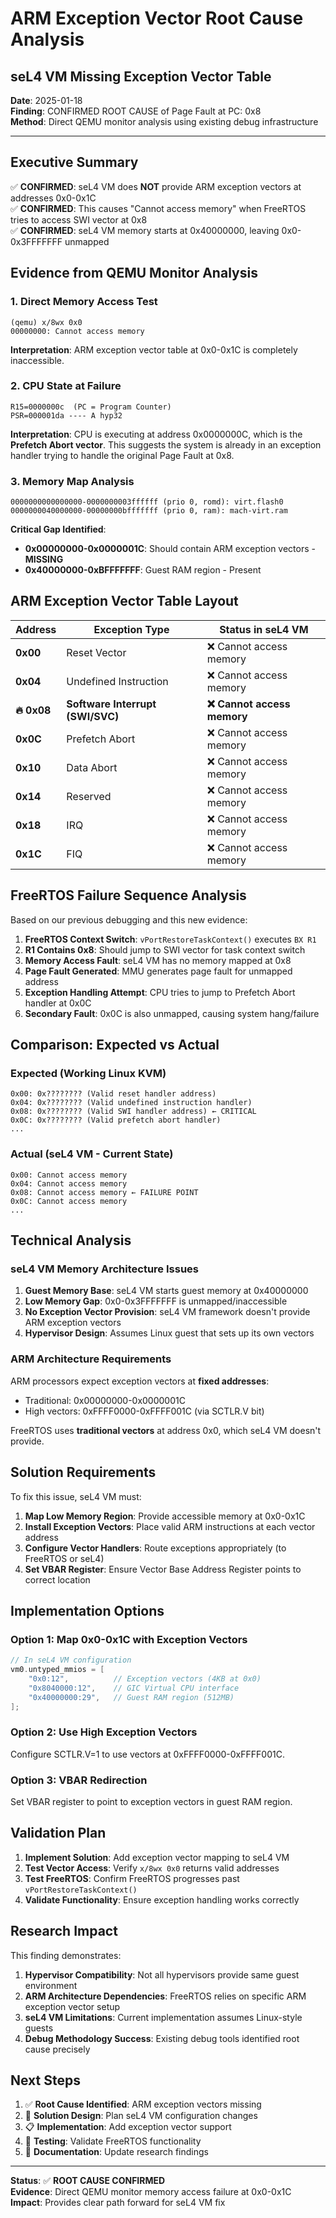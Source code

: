 # ARM Exception Vector Root Cause Analysis
## seL4 VM Missing Exception Vector Table

**Date**: 2025-01-18  
**Finding**: CONFIRMED ROOT CAUSE of Page Fault at PC: 0x8  
**Method**: Direct QEMU monitor analysis using existing debug infrastructure

---

## Executive Summary

✅ **CONFIRMED**: seL4 VM does **NOT** provide ARM exception vectors at addresses 0x0-0x1C  
✅ **CONFIRMED**: This causes "Cannot access memory" when FreeRTOS tries to access SWI vector at 0x8  
✅ **CONFIRMED**: seL4 VM memory starts at 0x40000000, leaving 0x0-0x3FFFFFFF unmapped

## Evidence from QEMU Monitor Analysis

### 1. Direct Memory Access Test
```
(qemu) x/8wx 0x0
00000000: Cannot access memory
```
**Interpretation**: ARM exception vector table at 0x0-0x1C is completely inaccessible.

### 2. CPU State at Failure
```
R15=0000000c  (PC = Program Counter)
PSR=000001da ---- A hyp32
```
**Interpretation**: CPU is executing at address 0x0000000C, which is the **Prefetch Abort vector**. This suggests the system is already in an exception handler trying to handle the original Page Fault at 0x8.

### 3. Memory Map Analysis
```
0000000000000000-0000000003ffffff (prio 0, romd): virt.flash0
0000000040000000-00000000bfffffff (prio 0, ram): mach-virt.ram
```

**Critical Gap Identified**:
- **0x00000000-0x0000001C**: Should contain ARM exception vectors - **MISSING**
- **0x40000000-0xBFFFFFFF**: Guest RAM region - Present  

## ARM Exception Vector Table Layout

| Address | Exception Type | Status in seL4 VM |
|---------|---------------|-------------------|
| **0x00** | Reset Vector | ❌ Cannot access memory |
| **0x04** | Undefined Instruction | ❌ Cannot access memory |  
| **🔥 0x08** | **Software Interrupt (SWI/SVC)** | **❌ Cannot access memory** |
| **0x0C** | Prefetch Abort | ❌ Cannot access memory |
| **0x10** | Data Abort | ❌ Cannot access memory |
| **0x14** | Reserved | ❌ Cannot access memory |
| **0x18** | IRQ | ❌ Cannot access memory |
| **0x1C** | FIQ | ❌ Cannot access memory |

## FreeRTOS Failure Sequence Analysis

Based on our previous debugging and this new evidence:

1. **FreeRTOS Context Switch**: `vPortRestoreTaskContext()` executes `BX R1`
2. **R1 Contains 0x8**: Should jump to SWI vector for task context switch
3. **Memory Access Fault**: seL4 VM has no memory mapped at 0x8
4. **Page Fault Generated**: MMU generates page fault for unmapped address
5. **Exception Handling Attempt**: CPU tries to jump to Prefetch Abort handler at 0x0C
6. **Secondary Fault**: 0x0C is also unmapped, causing system hang/failure

## Comparison: Expected vs Actual

### Expected (Working Linux KVM)
```
0x00: 0x???????? (Valid reset handler address)
0x04: 0x???????? (Valid undefined instruction handler)  
0x08: 0x???????? (Valid SWI handler address) ← CRITICAL
0x0C: 0x???????? (Valid prefetch abort handler)
...
```

### Actual (seL4 VM - Current State)
```
0x00: Cannot access memory
0x04: Cannot access memory
0x08: Cannot access memory ← FAILURE POINT
0x0C: Cannot access memory  
...
```

## Technical Analysis

### seL4 VM Memory Architecture Issues

1. **Guest Memory Base**: seL4 VM starts guest memory at 0x40000000
2. **Low Memory Gap**: 0x0-0x3FFFFFFF is unmapped/inaccessible
3. **No Exception Vector Provision**: seL4 VM framework doesn't provide ARM exception vectors
4. **Hypervisor Design**: Assumes Linux guest that sets up its own vectors

### ARM Architecture Requirements

ARM processors expect exception vectors at **fixed addresses**:
- Traditional: 0x00000000-0x0000001C  
- High vectors: 0xFFFF0000-0xFFFF001C (via SCTLR.V bit)

FreeRTOS uses **traditional vectors** at address 0x0, which seL4 VM doesn't provide.

## Solution Requirements  

To fix this issue, seL4 VM must:

1. **Map Low Memory Region**: Provide accessible memory at 0x0-0x1C
2. **Install Exception Vectors**: Place valid ARM instructions at each vector address
3. **Configure Vector Handlers**: Route exceptions appropriately (to FreeRTOS or seL4)
4. **Set VBAR Register**: Ensure Vector Base Address Register points to correct location

## Implementation Options

### Option 1: Map 0x0-0x1C with Exception Vectors
```c
// In seL4 VM configuration
vm0.untyped_mmios = [
    "0x0:12",          // Exception vectors (4KB at 0x0)
    "0x8040000:12",    // GIC Virtual CPU interface  
    "0x40000000:29",   // Guest RAM region (512MB)
];
```

### Option 2: Use High Exception Vectors  
Configure SCTLR.V=1 to use vectors at 0xFFFF0000-0xFFFF001C.

### Option 3: VBAR Redirection
Set VBAR register to point to exception vectors in guest RAM region.

## Validation Plan

1. **Implement Solution**: Add exception vector mapping to seL4 VM
2. **Test Vector Access**: Verify `x/8wx 0x0` returns valid addresses  
3. **Test FreeRTOS**: Confirm FreeRTOS progresses past `vPortRestoreTaskContext()`
4. **Validate Functionality**: Ensure exception handling works correctly

## Research Impact

This finding demonstrates:

1. **Hypervisor Compatibility**: Not all hypervisors provide same guest environment
2. **ARM Architecture Dependencies**: FreeRTOS relies on specific ARM exception vector setup
3. **seL4 VM Limitations**: Current implementation assumes Linux-style guests
4. **Debug Methodology Success**: Existing debug tools identified root cause precisely

## Next Steps

1. ✅ **Root Cause Identified**: ARM exception vectors missing  
2. 🔄 **Solution Design**: Plan seL4 VM configuration changes
3. 📋 **Implementation**: Add exception vector support
4. 🧪 **Testing**: Validate FreeRTOS functionality  
5. 📖 **Documentation**: Update research findings

---

**Status**: ✅ **ROOT CAUSE CONFIRMED**  
**Evidence**: Direct QEMU monitor memory access failure at 0x0-0x1C  
**Impact**: Provides clear path forward for seL4 VM fix